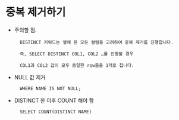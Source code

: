 # 중복 제거하기

- 주의할 점.

        DISTINCT 키워드는 옆에 온 모든 컬럼을 고려하여 중복 제거를 진행합니다.

        즉, SELECT DISTINCT COL1, COL2 …를 진행할 경우

        COL1과 COL2 값이 모두 동일한 row들을 1개로 칩니다.

- NULL 값 제거

        WHERE NAME IS NOT NULL;

- DISTINCT 한 이후 COUNT 해야 함

        SELECT COUNT(DISTINCT NAME)